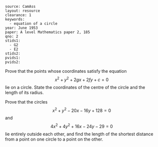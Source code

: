 ````
source: CamAss
layout: resource
clearance: 1
keywords:
  - equation of a circle
year: June 1953
paper: A level Mathematics paper 2, 185
qno: 2
stids1:
  - G2
  - E2
stids2:
pvids1:
pvids2:

````

Prove that the points whose coordinates satisfy the equation $$x^2+y^2+2gx+2fy+c=0$$ lie on a circle. State the coordinates of the centre of the circle and the length of its radius.

Prove that the circles $$x^2+y^2-20x-16y+128=0$$ and $$4x^2+4y^2+16x-24y-29=0$$ lie entirely outside each other, and find the length of the shortest distance from a point on one circle to a point on the other.
